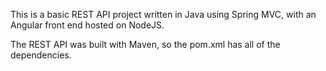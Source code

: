 This is a basic REST API project written in Java using Spring MVC, with an Angular front end hosted on NodeJS.

The REST API was built with Maven, so the pom.xml has all of the dependencies.
